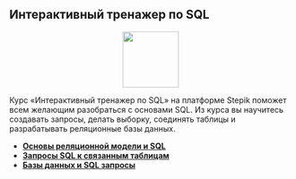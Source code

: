 ## Интерактивный тренажер по SQL

<div id="header" align="center">
  <img src="https://stepik.org/media/cache/images/courses/63054/cover_foIuz1t/6bc976a3abd69e9e3e5163a5973a8ccf.jpg" width="100"/>
</div>

Курс «Интерактивный тренажер по SQL» на платформе Stepik поможет всем желающим разобраться с основами SQL. Из курса вы научитесь создавать запросы, делать выборку, соединять таблицы и разрабатывать реляционные базы данных.

- [**Основы реляционной модели и SQL**](https://github.com/vypiemzalyubov/sql/tree/main/Stepik/Interactive%20SQL%20Simulator/1.%20Basics%20of%20Relational%20model%20and%20SQL)
- [**Запросы SQL к связанным таблицам**](https://github.com/vypiemzalyubov/sql/tree/main/Stepik/Interactive%20SQL%20Simulator/2.%20SQL%20queries%20to%20related%20tables)
- [**Базы данных и SQL запросы**](https://github.com/vypiemzalyubov/sql/tree/main/Stepik/Interactive%20SQL%20Simulator/3.%20Databases%20and%20SQL%20queries)
